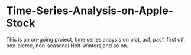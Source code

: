 # Time-Series-Analysis-on-Apple-Stock

This is an on-going project, time series anaysis on plot, acf, pacf, first dif, box-pierce, non-seasonal Holt-Winters,and so on.
